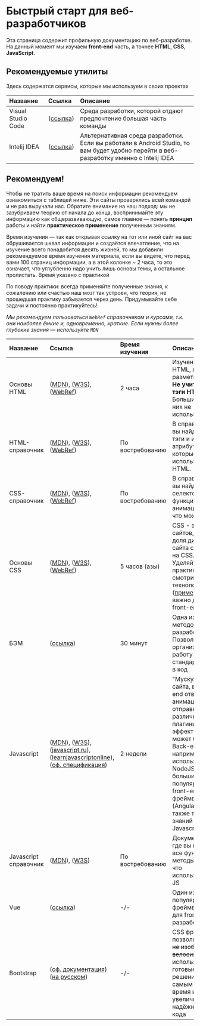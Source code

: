 # Быстрый старт для веб-разработчиков

Эта страница содержит профильную документацию по веб-разработке. На данный момент мы изучаем __front-end__ часть, а точнее __HTML__, __CSS__, __JavaScript__.

## Рекомендуемые утилиты

Здесь содержатся сервисы, которые мы используем в своих проектах

| Название           | Ссылка                                                                                   | Описание                                                                                                                                                    |
|:-------------------|:-----------------------------------------------------------------------------------------------------------|:------------------------------------------------------------------------------------------------------------------------------------------------------------|
| Visual Studio Code                                                                                       | ([ссылка](https://code.visualstudio.com/))                                                                       | Среда разработки, которой отдают предпочтение большая часть команды  
| Intelij IDEA                                                                                    | ([ссылка](https://www.jetbrains.com/ru-ru/idea/))                                                                       | Альтернативная среда разработки. Если вы работали в Android Studio, то вам будет удобно перейти в веб-разработку именно с Intelij IDEA              |

## Рекомендуем!

Чтобы не тратить ваше время на поиск информации рекомендуем ознакомиться с таблицей ниже. Эти сайты проверялись всей командой и не раз выручали нас. Обратите внимание на наш подход: мы не зазубриваем теорию от начала до конца, воспринимайте эту информацию как общеразвивающую, самое главное — понять **принцип** работы и найти **практическое применение** полученным знаниям.

Время изучения — так как открывая ссылку на тот или иной сайт на вас обрушивается шквал информации и создаётся впечатление, что на изучение всего понадобится десять жизней, то мы добавили рекомендуемое время изучения материала, если вы видете, что перед вами 100 страниц информации, а в этой колонке ~ 2 часа, то это означает, что углубленно надо учить лишь основы темы, а остальное пролистать. Время указано с практикой

По поводу практики: всегда применяйте полученные знания, к сожалению или счастью наш мозг так устроен, что теория, не прошедшая практику забывается через день. Придумывайте себе задачи и постоянно практикуйтесь! 

*Мы рекомендуем пользоваться `WebRef` справочником и курсами, т.к. они наиболее ёмкие и, одновременно, краткие. Если нужны более глубокие знания — используйте `MDN`*

| Название           | Ссылка                                                                                   | Время изучения | Описание                                                                                                                                                    |
|:-------------------|:-----------------------------------------------------------------------------------------|:-----------------------------------------------------------------------------------------------------------|:------------------------------------------------------------------------------------------------------------------------------------------------------------|
| Основы HTML         | ([MDN](https://developer.mozilla.org/ru/docs/Learn/HTML/Introduction_to_HTML/Getting_started)), ([W3S](https://www.w3schools.com/html/default.asp)), ([WebRef](https://webref.ru/course/html-basics))  | 2 часа                                                                                                         | Изучение азов HTML, языка разметки сайта. **Не учите все тэги HTML!** Большинство из них не используются.
| HTML-справочник         | ([MDN](https://developer.mozilla.org/ru/docs/Web/html/Reference)), ([W3S](https://www.w3schools.com/tags/default.asp)), ([WebRef](https://webref.ru/html))  | По востребованию                                                                                                         | В справочнике вы найдёте все тэги и их атрибуты, которые используются в HTML.
| CSS-справочник         | ([MDN](https://developer.mozilla.org/ru/docs/Web/css/Reference)), ([W3S](https://www.w3schools.com/tags/default.asp)), ([WebRef](https://webref.ru/css))  | По востребованию                                                                                                         | В справочнике вы найдёте селекторы, функции, анимации и всё, что может CSS. 
| Основы CSS               | ([MDN](https://developer.mozilla.org/ru/docs/Learn/CSS)), ([W3S](https://www.w3schools.com/css/default.asp)), ([WebRef](https://webref.ru/course/css-basics)) | 5 часов (азы)                                                                                                         | CSS - это стиль сайтов, львиная доля дизайна сайта сделана на CSS. Уделяйте время практики, смотрите технологии ([пример](https://css-tricks.com)). CSS - важно для front-end!                                                                                                           |
| БЭМ              | ([ссылка](https://ru.bem.info/methodology/quick-start/)) | 30 минут                                                                                                         | Одна из методологий разработки. Позволяет организовать работу и ввести стандартизацию в код                                                                                                          |
| Javascript         | ([MDN](https://developer.mozilla.org/ru/docs/Web/JavaScript)), ([W3S](https://www.w3schools.com/js/default.asp)), ([javascript.ru](https://learn.javascript.ru/)), ([learnjavascriptonline](https://learnjavascript.online/)), ([оф. спецификация](https://262.ecma-international.org/11.0/))   | 2 недели                                                                                                         | "Мускулы" сайта, в front-end отвечает за анимацию, отправку форм, различные плагины, эффекты. Также может быть Back-end, например, если используем NodeJS, большинство популярных front-end фреймворков (Angular, Vue) также требуют знаний Javascript.
| Javascript cправочник       | ([MDN](https://developer.mozilla.org/ru/docs/Web/JavaScript/Reference)), ([W3S](https://www.w3schools.com/jsref/default.asp))   | По востребованию      | Документация, где вы найдёте все функции, методы и т.д., что используются в JS
| Vue              | ([ссылка](https://v3.vuejs.org/)) | -/-                                                                                                         | Один из популярных фреймворков для front-end разработки   
| Bootstrap              | ([оф. документация](https://getbootstrap.com/docs/5.0/getting-started/introduction/)) ([на русском](https://bootstrap-4.ru/)) | -/-                                                                                                         | CSS фреймворк, позволяющий ~~не изобретать велосипед~~ использовать готовые решения, тем самым экономя время и увеличивая надёжность кода